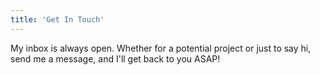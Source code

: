 ```yaml
---
title: 'Get In Touch'
---
```


My inbox is always open. Whether for a potential project or just to say hi, send me a message, and I'll get back to you ASAP!
